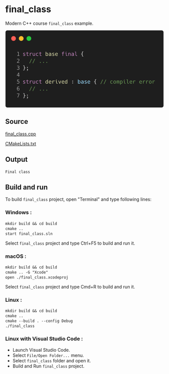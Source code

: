 # final_class

Modern C++ course `final_class` example.

![final_class](../../../../docs/pictures/object_oriented_programming/final_class.png)

## Source

[final_class.cpp](final_class.cpp)

[CMakeLists.txt](CMakeLists.txt)

## Output

```
Final class
```

## Build and run

To build `final_class` project, open "Terminal" and type following lines:

### Windows :

``` shell
mkdir build && cd build
cmake .. 
start final_class.sln
```

Select `final_class` project and type Ctrl+F5 to build and run it.

### macOS :

``` shell
mkdir build && cd build
cmake .. -G "Xcode"
open ./final_class.xcodeproj
```

Select `final_class` project and type Cmd+R to build and run it.

### Linux :

``` shell
mkdir build && cd build
cmake .. 
cmake --build . --config Debug
./final_class
```

### Linux with Visual Studio Code :

* Launch Visual Studio Code.
* Select `File/Open Folder...` menu.
* Select `final_class` folder and open it.
* Build and Run `final_class` project.

